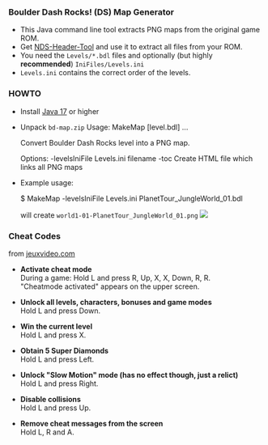 ### Boulder Dash Rocks! (DS) Map Generator
* This Java command line tool extracts PNG maps from the original game ROM.
* Get [NDS-Header-Tool](https://digiex.net/threads/nds-header-tool-2-view-info-on-nds-roms.14990/)
  and use it to extract all files from your ROM.
* You need the `Levels/*.bdl` files and optionally (but highly **recommended**) `IniFiles/Levels.ini`
* `Levels.ini` contains the correct order of the levels.

### HOWTO
* Install [Java 17](https://adoptium.net/) or higher
* Unpack `bd-map.zip`
    Usage: MakeMap [level.bdl] ...
    
    Convert Boulder Dash Rocks level into a PNG map.
    
    Options:
     -levelsIniFile <filename>  Levels.ini filename
     -toc <filename>            Create HTML file which links all PNG maps
* Example usage:<br>

    $ MakeMap -levelsIniFile Levels.ini PlanetTour_JungleWorld_01.bdl
    
  will create `world1-01-PlanetTour_JungleWorld_01.png`
  ![](world1-01-PlanetTour_JungleWorld_01.png)

### Cheat Codes ###
from [jeuxvideo.com](https://www.jeuxvideo.com/wikis-soluce-astuces/cheat-codes/225774)

* **Activate cheat mode**<br>
  During a game: Hold L and press R, Up, X, X, Down, R, R.<br>
  "Cheatmode activated" appears on the upper screen.

* **Unlock all levels, characters, bonuses and game modes**<br>
  Hold L and press Down.<br>
  
* **Win the current level**<br>
  Hold L and press X.

* **Obtain 5 Super Diamonds**<br>
  Hold L and press Left.

* **Unlock "Slow Motion" mode (has no effect though, just a relict)**<br>
  Hold L and press Right.

* **Disable collisions**<br>
  Hold L and press Up.

* **Remove cheat messages from the screen**<br>
  Hold L, R and A.
